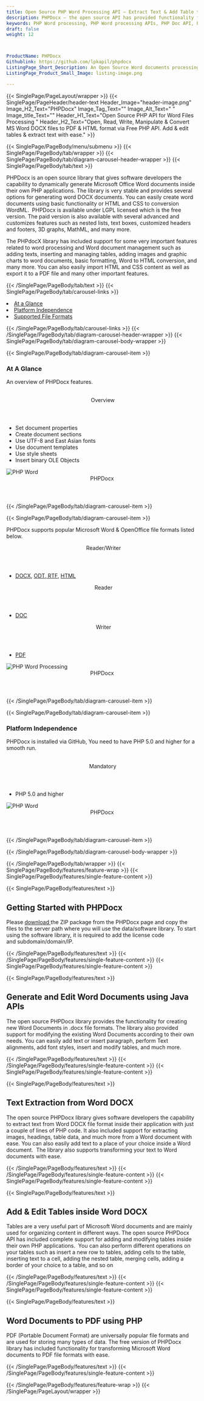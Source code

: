 ```yaml
---
title: Open Source PHP Word Processing API – Extract Text & Add Table to DOCX
description: PHPDocx – the open source API has provided functionality for creating, editing, converting Word Documents. It allows to Extract Text & Add Table to Word DOCX.
keywords: PHP Word processing, PHP Word processing APIs, PHP Doc API, PHP .docx API, PHP word library, create  Word Documents, modify Word documents, add image to word files, Open Source PHP Libraries, Open Source Word processing, Extract Text. Add Table to Word DOCX
draft: false
weight: 12



ProductName: PHPDocx
Githublink: https://github.com/lpkapil/phpdocx
ListingPage_Short_Description: An Open Source Word documents processing library allows to create, modify, manipulate and convert Microsoft Word DOCX files inside their own PHP applications.
ListingPage_Product_Small_Image: listing-image.png 

---
```


{{< SinglePage/PageLayout/wrapper >}}
{{< SinglePage/PageHeader/header-text
Header_Image="header-image.png"
Image_H2_Text="PHPDocx"
Image_Tag_Text=""
Image_Alt_Text=" "
Image_title_Text=""
Header_H1_Text="Open Source PHP API for Word Files Processing "
Header_H2_Text="Open, Read, Write, Manipulate & Convert MS Word DOCX files to PDF & HTML format via Free PHP API. Add & edit tables & extract text with ease." >}}

{{< SinglePage/PageBody/menu/submenu >}}
{{< SinglePage/PageBody/tab/wrapper >}}
{{< SinglePage/PageBody/tab/diagram-carousel-header-wrapper >}}
{{< SinglePage/PageBody/tab/text >}}



<p>PHPDocx is an open source library that gives software developers the capability to dynamically generate Microsoft Office Word documents inside their own PHP applications. The library is very stable and provides several options for generating word DOCX documents. You can easily create word documents using basic functionality or HTML and CSS to conversion WordML.  PHPDocx is available under LGPL licensed which is the free version. The paid version is also available with several advanced and customizes features such as nested lists, text boxes, customized headers and footers, 3D graphs, MathML, and many more.</p>
<p>The PHPdocX library has included support for some very important features related to word processing and Word document management such as adding texts, inserting and managing tables, adding images and graphic charts to word documents, basic formatting, Word to HTML conversion, and many more. You can also easily import HTML and CSS content as well as export it to a PDF file and many other important features.</p>

{{< /SinglePage/PageBody/tab/text >}}
{{< SinglePage/PageBody/tab/carousel-links >}}

<li data-target="#diagramcarousel" data-slide-to="0"><a href="#">At a Glance</a></li>
<li data-target="#diagramcarousel" data-slide-to="2"><a href="#">Platform Independence</a></li>
<li data-target="#diagramcarousel" data-slide-to="1"><a class="activetab" href="#">Supported File Formats</a></li>


{{< /SinglePage/PageBody/tab/carousel-links >}}
{{< /SinglePage/PageBody/tab/diagram-carousel-header-wrapper >}}
{{< SinglePage/PageBody/tab/diagram-carousel-body-wrapper >}}

{{< SinglePage/PageBody/tab/diagram-carousel-item >}}
<h3>At A Glance</h3>
<p>An overview of PHPDocx features.</p>
<div class="diagram1 d1-poi">
<div class="d1-row">
<div class="d1-col d1-left"> </div>
<!--/left-->
<div class="d1-col d1-right"><header><i class="fa fa-file-excel-o"> </i>Overview</header>
<ul>
<li>Set document properties</li>
<li>Create document sections</li>
<li>Use UTF-8 and East Asian fonts</li>
<li>Use document templates</li>
<li>Use style sheets</li>
<li>Insert binary OLE Objects</li>
</ul>
</div>
<!--/right--></div>
<!--/row-->
<div class="d1-logo"><img class="bg-lite" src='listing-image.png' alt="PHP Word"><header>PHPDocx</header><footer><small></small></footer></div>
<!--/logo--></div>
<!--/diagram1-->
{{< /SinglePage/PageBody/tab/diagram-carousel-item >}}

{{< SinglePage/PageBody/tab/diagram-carousel-item >}}
<p>PHPDocx supports popular Microsoft Word & OpenOffice file formats listed below.</p>
<div class="diagram1 d2  d1-poi">
<div class="d1-row">
<div class="d1-col d1-left"><header><i class="fa fa-arrows-v "> </i> Reader/Writer</header>
<ul>
<li><a href="https://wiki.fileformat.com/word-processing/docx/">DOCX</a>, <a href="https://wiki.fileformat.com/word-processing/odt/">ODT</a>,<a href="https://wiki.fileformat.com/word-processing/rtf/"> RTF</a>, <a href="https://wiki.fileformat.com/web/html/">HTML</a></li>
</ul>
</div>
<!--/left-->
<div class="d1-col d1-right"><header><i class="fa  fa-long-arrow-down"> </i> Reader</header>
<ul>
<li><a href="https://wiki.fileformat.com/word-processing/doc/">DOC</a></li>
</ul>
<header><i class="fa  fa-long-arrow-down"> </i> Writer</header>
<ul>
<li><a href="https://wiki.fileformat.com/view/pdf/">PDF</a></li>
</ul>
</div>
<!--/right--></div>
<!--/row-->
<div class="d1-logo"><img class="bg-lite" src='listing-image.png' alt="PHP Word Processing"><header>PHPDocx</header><footer><small></small></footer></div>
<!--/logo--></div>
<!--/diagram2-->
{{< /SinglePage/PageBody/tab/diagram-carousel-item >}}

{{< SinglePage/PageBody/tab/diagram-carousel-item >}}
<h3>Platform Independence</h3>
<p>PHPDocx is installed via GitHub, You need to have PHP 5.0 and higher for a smooth run.</p>
<div class="diagram1 d1-poi">
<div class="d1-row">
<div class="d1-col d1-left"> </div>
<!--/left-->
<div class="d1-col d1-right"><header><i class="fa fa-cubes"> </i>Mandatory</header>
<ul>
<li>PHP 5.0 and higher</li>
</ul>
</div>
<!--/right--></div>
<!--/row-->
<div class="d1-logo"><img class="bg-lite" src='listing-image.png' alt="PHP Word"><header>PHPDocx</header><footer><small></small></footer></div>
<!--/logo--></div>
<!--/diagram2 -->
{{< /SinglePage/PageBody/tab/diagram-carousel-item >}}

{{< /SinglePage/PageBody/tab/diagram-carousel-body-wrapper >}}

{{< /SinglePage/PageBody/tab/wrapper >}}
{{< SinglePage/PageBody/features/feature-wrap >}}
{{< SinglePage/PageBody/features/single-feature-content >}}

{{< SinglePage/PageBody/features/text >}}
<h2 class="h2title">Getting Started with PHPDocx</h2>
<p>Please <a href="https://github.com/lpkapil/phpdocx/archive/master.zip">download </a>the ZIP package from the PHPDocx page and copy the files to the server path where you will use the data/software library. To start using the software library, it is required to add the license code and subdomain/domain/IP. </p>

{{< /SinglePage/PageBody/features/text >}}
{{< /SinglePage/PageBody/features/single-feature-content >}}
{{< SinglePage/PageBody/features/single-feature-content >}}

{{< SinglePage/PageBody/features/text >}}
<h2 class="h2title">Generate and Edit Word Documents using Java APIs</h2>
<p>The open source PHPDocx library provides the functionality for creating new Word Documents in .docx file formats. The library also provided support for modifying the existing Word Documents according to their own needs. You can easily add text or insert paragraph, perform Text alignments, add font styles, insert and modify tables, and much more.</p>

{{< /SinglePage/PageBody/features/text >}}
{{< /SinglePage/PageBody/features/single-feature-content >}}
{{< SinglePage/PageBody/features/single-feature-content >}}

{{< SinglePage/PageBody/features/text >}}
<h2 class="h2title">Text Extraction from Word DOCX</h2>
<p>The open source PHPDocx library gives software developers the capability to extract text from Word DOCX file format inside their application with just a couple of lines of PHP code. It also included support for extracting images, headings, table data, and much more from a Word document with ease. You can also easily add text to a place of your choice inside a Word document.  The library also supports transforming your text to Word documents with ease.</p>

{{< /SinglePage/PageBody/features/text >}}
{{< /SinglePage/PageBody/features/single-feature-content >}}
{{< SinglePage/PageBody/features/single-feature-content >}}

{{< SinglePage/PageBody/features/text >}}
<h2 class="h2title">Add & Edit Tables inside Word DOCX</h2>
<p>Tables are a very useful part of Microsoft Word documents and are mainly used for organizing content in different ways. The open source PHPDocx API has included complete support for adding and modifying tables inside their own PHP applications.  You can also perform different operations on your tables such as insert a new row to tables, adding cells to the table, inserting text to a cell, adding the nested table, merging cells, adding a border of your choice to a table, and so on</p>

{{< /SinglePage/PageBody/features/text >}}
{{< /SinglePage/PageBody/features/single-feature-content >}}
{{< SinglePage/PageBody/features/single-feature-content >}}

{{< SinglePage/PageBody/features/text >}}
<h2 class="h2title">Word Documents to PDF using PHP</h2>
<p>PDF (Portable Document Format) are universally popular file formats and are used for storing many types of data. The free version of PHPDocx library has included functionality for transforming Microsoft Word documents to PDF file formats with ease.</p>

{{< /SinglePage/PageBody/features/text >}}
{{< /SinglePage/PageBody/features/single-feature-content >}}

{{< /SinglePage/PageBody/features/feature-wrap >}}
{{< /SinglePage/PageLayout/wrapper >}}